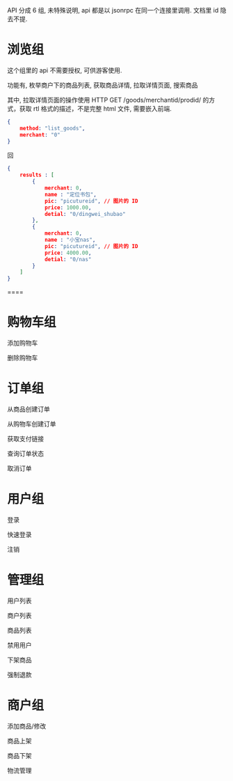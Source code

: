 
API 分成 6 组, 未特殊说明, api 都是以 jsonrpc 在同一个连接里调用.
文档里 id 隐去不提.

# 浏览组

这个组里的 api 不需要授权, 可供游客使用.

功能有, 枚举商户下的商品列表, 获取商品详情, 拉取详情页面, 搜索商品

其中, 拉取详情页面的操作使用 HTTP GET /goods/merchantid/prodid/ 的方式，获取 rtl 格式的描述，不是完整 html 文件, 需要嵌入前端.

```json
{
	method: "list_goods",
	merchant: "0"
}
```
回
```json
{
	results : [
		{
			merchant: 0,
			name : "定位书包",
			pic: "picutureid", // 图片的 ID
			price: 1000.00,
			detial: "0/dingwei_shubao"
		},
		{
			merchant: 0,
			name : "小宝nas",
			pic: "picutureid", // 图片的 ID
			price: 4000.00,
			detial: "0/nas"
		}
	]
}
```

====




# 购物车组

添加购物车

删除购物车


# 订单组

从商品创建订单

从购物车创建订单

获取支付链接

查询订单状态

取消订单

# 用户组


登录

快速登录

注销


# 管理组

用户列表

商户列表

商品列表

禁用用户

下架商品

强制退款

# 商户组

添加商品/修改

商品上架

商品下架

物流管理
